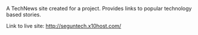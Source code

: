 

A TechNews site created for a project. Provides links to popular technology based stories. 


Link to live site: http://seguntech.x10host.com/
